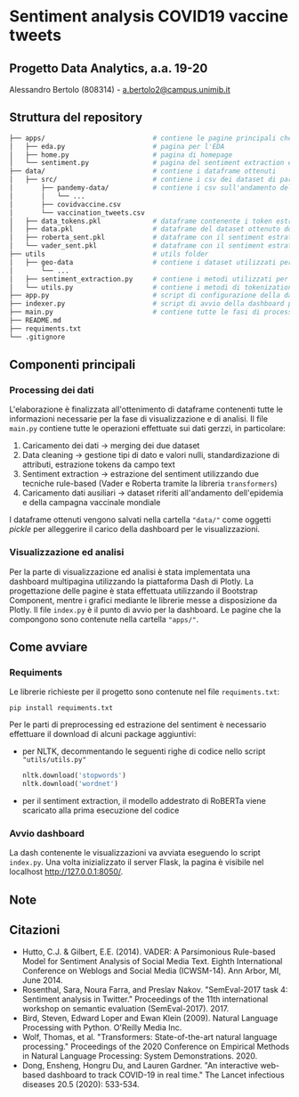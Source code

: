 # Sentiment analysis COVID19 vaccine tweets
## Progetto Data Analytics, a.a. 19-20
Alessandro Bertolo (808314) - a.bertolo2@campus.unimib.it

## Struttura del repository

```bash
├── apps/                           # contiene le pagine principali che compongono la dashboard delle visualizzazioni
│   ├── eda.py                      # pagina per l'EDA
│   ├── home.py                     # pagina di homepage
│   └── sentiment.py                # pagina del sentiment extraction e analysis
├── data/                           # contiene i dataframe ottenuti
│   ├── src/                        # contiene i csv dei dataset di partenza
│       ├── pandemy-data/           # contiene i csv sull'andamento dell'epidemia e delle campagne vaccinali 
│       │   └── ...
│       ├── covidvaccine.csv
│       └── vaccination_tweets.csv
│   ├── data_tokens.pkl             # dataframe contenente i token estratti dal tokenizer
│   ├── data.pkl                    # dataframe del dataset ottenuto dopo il preprocessing
│   ├── roberta_sent.pkl            # dataframe con il sentiment estratto tramite RoBERTa
│   └── vader_sent.pkl              # dataframe con il sentiment estratto tramite Vader
├── utils                           # utils folder
│   ├── geo-data                    # contiene i dataset utilizzati per la standardizzazione del campo user_location 
│       └── ...
│   ├── sentiment_extraction.py     # contiene i metodi utilizzati per estrarre il sentiment
│   └── utils.py                    # contiene i metodi di tokenizatione e di standardizzazione del campo user_location
├── app.py                          # script di configurazione della dashboard per le visualizzazioni
├── indexer.py                      # script di avvio della dashboard per le visualizzazioni
├── main.py                         # contiene tutte le fasi di processing eseguite sul dataset
├── README.md
├── requiments.txt
└── .gitignore
```


## Componenti principali
### Processing dei dati
L'elaborazione è finalizzata all'ottenimento di dataframe contenenti tutte le informazioni necessarie per la fase di visualizzazione e di analisi.
Il file `main.py` contiene tutte le operazioni effettuate sui dati gerzzi, in particolare:
1. Caricamento dei dati -> merging dei due dataset
2. Data cleaning -> gestione tipi di dato e valori nulli, standardizazione di attributi, estrazione tokens da campo text
3. Sentiment extraction -> estrazione del sentiment utilizzando due tecniche rule-based (Vader e Roberta tramite la libreria `transformers`)
4. Caricamento dati ausiliari -> dataset riferiti all'andamento dell'epidemia e della campagna vaccinale mondiale

I dataframe ottenuti vengono salvati nella cartella `"data/"` come oggetti *pickle* per alleggerire il carico della dashboard per le visualizzazioni.

### Visualizzazione ed analisi
Per la parte di visualizzazione ed analisi è stata implementata una dashboard multipagina utilizzando la piattaforma Dash di Plotly. 
La progettazione delle pagine è stata effettuata utilizzando il Bootstrap Component, mentre i grafici mediante le librerie messe a disposizione da Plotly. Il file `index.py` è il punto di avvio per la dashboard. Le pagine che la compongono sono contenute nella cartella `"apps/"`.


## Come avviare
### Requiments
Le librerie richieste per il progetto sono contenute nel file `requiments.txt`:
```
pip install requiments.txt
```
Per le parti di preprocessing ed estrazione del sentiment è necessario effettuare il download di alcuni package aggiuntivi:
- per NLTK, decommentando le seguenti righe di codice nello script `"utils/utils.py"`
    ```python
    nltk.download('stopwords')
    nltk.download('wordnet')
    ```
- per il sentiment extraction, il modello addestrato di RoBERTa viene scaricato alla prima esecuzione del codice

### Avvio dashboard
La dash contenente le visualizzazioni va avviata eseguendo lo script `index.py`. Una volta inizializzato il server Flask, la pagina è visibile nel localhost http://127.0.0.1:8050/.


## Note

## Citazioni
- Hutto, C.J. & Gilbert, E.E. (2014). VADER: A Parsimonious Rule-based Model for Sentiment Analysis of Social Media Text. Eighth International Conference on Weblogs and Social Media (ICWSM-14). Ann Arbor, MI, June 2014.
- Rosenthal, Sara, Noura Farra, and Preslav Nakov. "SemEval-2017 task 4: Sentiment analysis in Twitter." Proceedings of the 11th international workshop on semantic evaluation (SemEval-2017). 2017.
- Bird, Steven, Edward Loper and Ewan Klein (2009).
Natural Language Processing with Python.  O'Reilly Media Inc.
- Wolf, Thomas, et al. "Transformers: State-of-the-art natural language processing." Proceedings of the 2020 Conference on Empirical Methods in Natural Language Processing: System Demonstrations. 2020.
- Dong, Ensheng, Hongru Du, and Lauren Gardner. "An interactive web-based dashboard to track COVID-19 in real time." The Lancet infectious diseases 20.5 (2020): 533-534.